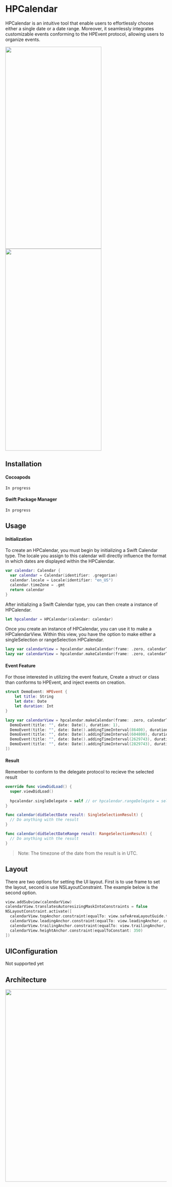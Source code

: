 # HPCalendar
HPCalendar is an intuitive tool that enable users to effortlessly choose either a single date or a date range. Moreover, it seamlessly integrates customizable events conforming to the HPEvent protocol, allowing users to organize events.

<img src="https://github.com/HsuehPeng/HPCalendar/assets/94298439/2becda5a-de6c-483d-9605-d4b27177dfdb" width="300" height="630" />
<img src="https://github.com/HsuehPeng/HPCalendar/assets/94298439/7abc22f2-ad93-4bb1-bb92-d7da62abeed3" width="300" height="630" />

## Installation
#### Cocoapods
```
In progress
```

#### Swift Package Manager
```
In progress
```

## Usage
#### Initialization
To create an HPCalendar, you must begin by initializing a Swift Calendar type. The locale you assign to this calendar will directly influence the format in which dates are displayed within the HPCalendar.
```Swift
var calendar: Calendar {
  var calendar = Calendar(identifier: .gregorian)
  calendar.locale = Locale(identifier: "en_US")
  calendar.timeZone = .gmt
  return calendar
}
```

After initializing a Swift Calendar type, you can then create a instance of HPCalendar.
```Swift
let hpcalendar = HPCalendar(calendar: calendar)
```

Once you create an instance of HPCalendar, you can use it to make a HPCalendarView. Within this view, you have the option to make either a singleSelection or rangeSelection HPCalendar.
```Swift
lazy var calendarView = hpcalendar.makeCalendar(frame: .zero, calendarType: .singleSelection)
lazy var calendarView = hpcalendar.makeCalendar(frame: .zero, calendarType: .rangeSelection)
```
#### Event Feature
For those interested in utilizing the event feature, Create a struct or class than conforms to HPEvent, and inject events on creation.
```Swift
struct DemoEvent: HPEvent {
	let title: String
	let date: Date
	let duration: Int
}

lazy var calendarView = hpcalendar.makeCalendar(frame: .zero, calendarType: .singleSelection, with: [
  DemoEvent(title: "", date: Date(), duration: 1),
  DemoEvent(title: "", date: Date().addingTimeInterval(86400), duration: 2),
  DemoEvent(title: "", date: Date().addingTimeInterval(604800), duration: 3),
  DemoEvent(title: "", date: Date().addingTimeInterval(2629743), duration: 4),
  DemoEvent(title: "", date: Date().addingTimeInterval(2829743), duration: 5),
])
```
#### Result
Remember to conform to the delegate protocol to recieve the selected result
```Swift
override func viewDidLoad() {
  super.viewDidLoad()
				
  hpcalendar.singleDelegate = self // or hpcalendar.rangeDelegate = self
}

func calendar(didSelectDate result: SingleSelectionResult) {
  // Do anything with the result
}

func calendar(didSelectDateRange result: RangeSelectionResult) {
  // Do anything with the result
}
```

> Note: The timezone of the date from the result is in UTC.

## Layout
There are two options for setting the UI layout. First is to use frame to set the layout, second is use NSLayoutConstraint. The example below is the second option.
```Swift
view.addSubview(calendarView)
calendarView.translatesAutoresizingMaskIntoConstraints = false
NSLayoutConstraint.activate([
  calendarView.topAnchor.constraint(equalTo: view.safeAreaLayoutGuide.topAnchor, constant: 16),
  calendarView.leadingAnchor.constraint(equalTo: view.leadingAnchor, constant: 0),
  calendarView.trailingAnchor.constraint(equalTo: view.trailingAnchor, constant: 0),
  calendarView.heightAnchor.constraint(equalToConstant: 350)
])
```

## UIConfiguration
Not supported yet

## Architecture
<img src="https://github.com/HsuehPeng/HPCalendar/assets/94298439/e844ecde-8dac-4f3d-87e7-39326c11864f" width="600" height="600" />



